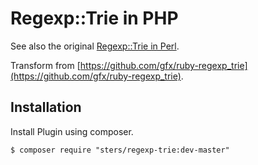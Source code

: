 # Regexp::Trie in PHP

See also the original [Regexp::Trie in Perl](https://metacpan.org/pod/Regexp::Trie).

Transform from [https://github.com/gfx/ruby-regexp_trie](https://github.com/gfx/ruby-regexp_trie).


## Installation

Install Plugin using composer.

```
$ composer require "sters/regexp-trie:dev-master"
```

